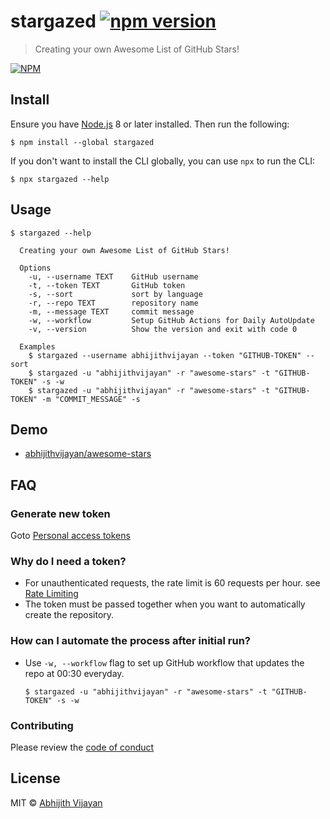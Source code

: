 # stargazed [![npm version](https://img.shields.io/npm/v/stargazed)](https://www.npmjs.com/package/stargazed)

> Creating your own Awesome List of GitHub Stars!

[![NPM](https://nodei.co/npm/stargazed.png?downloads=true&stars=true)](https://nodei.co/npm/stargazed/)

## Install

Ensure you have [Node.js](https://nodejs.org) 8 or later installed. Then run the following:

```
$ npm install --global stargazed
```

If you don't want to install the CLI globally, you can use `npx` to run the CLI:

```
$ npx stargazed --help
```

## Usage

```
$ stargazed --help

  Creating your own Awesome List of GitHub Stars!

  Options
    -u, --username TEXT    GitHub username
    -t, --token TEXT       GitHub token
    -s, --sort             sort by language
    -r, --repo TEXT  	   repository name
    -m, --message TEXT     commit message
    -w, --workflow         Setup GitHub Actions for Daily AutoUpdate
    -v, --version          Show the version and exit with code 0

  Examples
    $ stargazed --username abhijithvijayan --token "GITHUB-TOKEN" --sort
    $ stargazed -u "abhijithvijayan" -r "awesome-stars" -t "GITHUB-TOKEN" -s -w
    $ stargazed -u "abhijithvijayan" -r "awesome-stars" -t "GITHUB-TOKEN" -m "COMMIT_MESSAGE" -s
```

## Demo

- [abhijithvijayan/awesome-stars](https://github.com/abhijithvijayan/awesome-stars)

## FAQ

### Generate new token

Goto [Personal access tokens](https://github.com/settings/tokens)

### Why do I need a token?

- For unauthenticated requests, the rate limit is 60 requests per
  hour.
  see [Rate Limiting](https://developer.github.com/v3/#rate-limiting)
- The token must be passed together when you want to automatically
  create the repository.

### How can I automate the process after initial run?

- Use `-w, --workflow` flag to set up GitHub workflow that updates the repo at 00:30 everyday.
  ```
  $ stargazed -u "abhijithvijayan" -r "awesome-stars" -t "GITHUB-TOKEN" -s -w
  ```

### Contributing

Please review the [code of conduct](CODE_OF_CONDUCT.md)

## License

MIT © [Abhijith Vijayan](https://abhijithvijayan.in)
